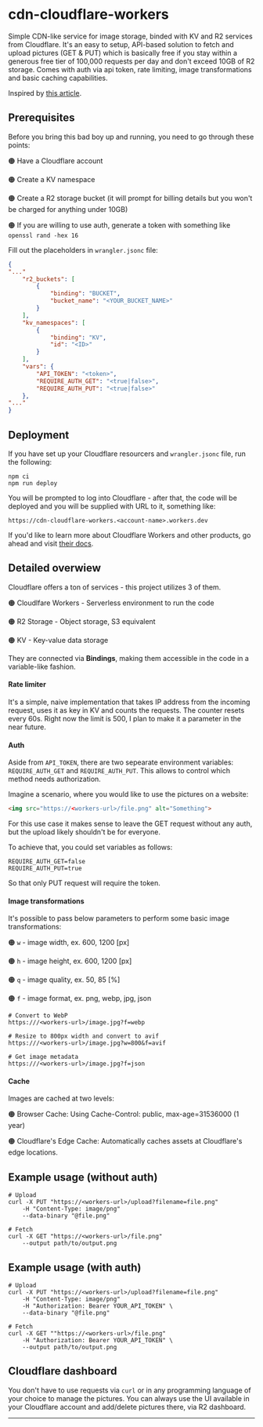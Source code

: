 # cdn-cloudflare-workers
Simple CDN-like service for image storage, binded with KV and R2 services from Cloudflare. It's an easy to setup, API-based solution to fetch and upload pictures (GET & PUT) which is basically free if you stay within a generous free tier of 100,000 requests per day and don't exceed 10GB of R2 storage. Comes with auth via api token, rate limiting, image transformations and basic caching capabilities. 

Inspired by [this article](https://transloadit.com/devtips/creating-a-free-image-cdn-with-cloudflare-r2/).

## Prerequisites
Before you bring this bad boy up and running, you need to go through these points:

🟠 Have a Cloudflare account

🟠 Create a KV namespace

🟠 Create a R2 storage bucket (it will prompt for billing details but you won't be charged for anything under 10GB)

🟠 If you are willing to use auth, generate a token with something like `openssl rand -hex 16`

Fill out the placeholders in `wrangler.jsonc` file:
```json
{
"..."
	"r2_buckets": [
		{
			"binding": "BUCKET",
			"bucket_name": "<YOUR_BUCKET_NAME>"
		}
	],
	"kv_namespaces": [
		{
			"binding": "KV",
			"id": "<ID>"
		}
	],
	"vars": {
		"API_TOKEN": "<token>",
		"REQUIRE_AUTH_GET": "<true|false>",
		"REQUIRE_AUTH_PUT": "<true|false>"
	},
"..."
}
```

## Deployment
If you have set up your Cloudflare resourcers and `wrangler.jsonc` file, run the following:
```
npm ci
npm run deploy
```
You will be prompted to log into Cloudflare - after that, the code will be deployed and you will be supplied with URL to it, something like:
```
https://cdn-cloudflare-workers.<account-name>.workers.dev
```

If you'd like to learn more about Cloudflare Workers and other products, go ahead and visit [their docs](https://developers.cloudflare.com/).

## Detailed overwiew
Cloudflare offers a ton of services - this project utilizes 3 of them.

🟠 Cloudlfare Workers - Serverless environment to run the code

🟠 R2 Storage - Object storage, S3 equivalent

🟠 KV - Key-value data storage

They are connected via **Bindings**, making them accessible in the code in a variable-like fashion.

#### Rate limiter
It's a simple, naive implementation that takes IP address from the incoming request, uses it as key in KV and counts the requests. The counter resets every 60s. Right now the limit is 500, I plan to make it a parameter in the near future.

#### Auth
Aside from `API_TOKEN`, there are two sepearate environment variables: `REQUIRE_AUTH_GET` and `REQUIRE_AUTH_PUT`. This allows to control which method needs authorization.

Imagine a scenario, where you would like to use the pictures on a website:
```html
<img src="https://<workers-url>/file.png" alt="Something">
```
For this use case it makes sense to leave the GET request without any auth, but the upload likely shouldn't be for everyone. 

To achieve that, you could set variables as follows:
```
REQUIRE_AUTH_GET=false
REQUIRE_AUTH_PUT=true
```
So that only PUT request will require the token.

#### Image transformations
It's possible to pass below parameters to perform some basic image transformations:

🟠 `w` - image width, ex. 600, 1200 [px]

🟠 `h` - image height, ex. 600, 1200 [px]

🟠 `q` - image quality, ex. 50, 85 [%]

🟠 `f` - image format, ex. png, webp, jpg, json

```
# Convert to WebP
https:///<workers-url>/image.jpg?f=webp

# Resize to 800px width and convert to avif
https:///<workers-url>/image.jpg?w=800&f=avif

# Get image metadata
https:///<workers-url>/image.jpg?f=json
```

#### Cache
Images are cached at two levels:

🟠 Browser Cache: Using Cache-Control: public, max-age=31536000 (1 year)

🟠 Cloudflare's Edge Cache: Automatically caches assets at Cloudflare's edge locations.


## Example usage (without auth)
```
# Upload
curl -X PUT "https://<workers-url>/upload?filename=file.png"
	-H "Content-Type: image/png"
	--data-binary "@file.png"

# Fetch
curl -X GET "https://<workers-url>/file.png"
	--output path/to/output.png
```

## Example usage (with auth)
```
# Upload
curl -X PUT "https://<workers-url>/upload?filename=file.png"
	-H "Content-Type: image/png"
	-H "Authorization: Bearer YOUR_API_TOKEN" \
	--data-binary "@file.png"

# Fetch
curl -X GET ""https://<workers-url>/file.png"
	-H "Authorization: Bearer YOUR_API_TOKEN" \
	--output path/to/output.png
```

## Cloudflare dashboard
You don't have to use requests via `curl` or in any programming language of your choice to manage the pictures. You can always use the UI available in your Cloudflare account and add/delete pictures there, via R2 dashboard.

____

